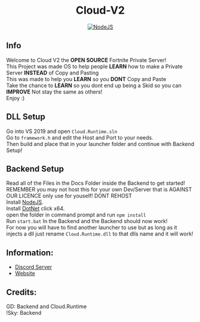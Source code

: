<h1 align='center'>Cloud-V2</h1>

<p align='center'>
    <a href='https://nodejs.org/en/download/' align='center'>
        <img alt='NodeJS' src='https://media.discordapp.net/attachments/850045691481030706/851139810927575080/adobespark_adobespark.png'>
    </a>
</p>

## Info
Welcome to Cloud V2 the **OPEN SOURCE** Fortnite Private Server!
<br>
This Project was made OS to help people **LEARN** how to make a Private Server **INSTEAD** of Copy and Pasting
<br>
This was made to help you **LEARN** so you **DONT** Copy and Paste
<br>
Take the chance to **LEARN** so you dont end up being a Skid so you can **IMPROVE** Not stay the same as others!
<br>
Enjoy :)
<br>
## DLL Setup
Go into VS 2019 and open ```Cloud.Runtime.sln```
<br>
Go to ```framework.h``` and edit the Host and Port to your needs.
<br>
Then build and place that in your launcher folder and continue with Backend Setup!

## Backend Setup
Read all of the Files in the Docs Folder inside the Backend to get started!
<br>
REMEMBER you may not host this for your own Dev/Server that is AGAINST OUR LICENCE only use for youself! DONT REHOST
<br>
Install [NodeJS](https://nodejs.org/en/download/).
<br>
Install [DotNet](https://dotnet.microsoft.com/download/dotnet/5.0/runtime) click x64.
<br>
open the folder in command prompt and run ```npm install```
<br>
Run ```start.bat``` In the Backend and the Backend should now work!
<br>
For now you will have to find another launcher to use but as long as it injects a dll just rename ```Cloud.Runtime.dll``` to that dlls name and it will work!

## Information:
- [Discord Server](https://discord.gg/MfXNpTg4EV)
- [Website](https://cloudfn.dev/)

## Credits:
GD: Backend and Cloud.Runtime
<br>
!Sky: Backend
